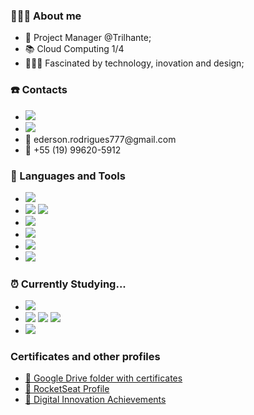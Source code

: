 ### 🙋🏾‍♂️ About me 
<ul>
  <li> 🔁 Project Manager @Trilhante;</li>
  <li> 📚 Cloud Computing 1/4</li>
  <li> 👩🏾‍💻 Fascinated by technology, inovation and design;</li>
</ul>

### ☎️ Contacts
<ul>
  <li><a href="https://www.linkedin.com/in/edersonrodrigues777/"><img src="https://img.shields.io/badge/LinkedIn-0077B5?style=for-the-badge&logo=linkedin&logoColor=white"/></a>        </li>
  <li><a href="https://www.instagram.com/dede_rodrigues7/"><img src="https://img.shields.io/badge/Instagram-E4405F?style=for-the-badge&logo=instagram&logoColor=white"/></a></li>
  <li>📧 ederson.rodrigues777@gmail.com</li>
  <li>📲 +55 (19) 99620-5912</li>
</ul>

### 🧰 Languages and Tools 
<ul>
  <li><img src="https://img.shields.io/badge/HTML5-E34F26?style=for-the-badge&logo=html5&logoColor=white"/></li>
  <li>
  <img src="https://img.shields.io/badge/CSS3-1572B6?style=for-the-badge&logo=css3&logoColor=white"/>
  <img src="https://img.shields.io/badge/Sass-CC6699?style=for-the-badge&logo=sass&logoColor=white"/>
  </li>
  <li><img src="https://img.shields.io/badge/JavaScript-323330?style=for-the-badge&logo=javascript&logoColor=F7DF1E"/></li>
  <li><img src="https://img.shields.io/badge/Git-F05032?style=for-the-badge&logo=git&logoColor=white"/></li>
  <li><img src="https://img.shields.io/badge/Windows-0078D6?style=for-the-badge&logo=windows&logoColor=white"/></li>
  <li><img src="https://img.shields.io/badge/Visual_Studio_Code-0078D4?style=for-the-badge&logo=visual%20studio%20code&logoColor=white"/></li>
</ul>

### ⏰ Currently Studying... 
<ul>
  <li><img src="https://img.shields.io/badge/React-20232A?style=for-the-badge&logo=react&logoColor=61DAFB"/></li>
  <li>
    <img src="https://img.shields.io/badge/TypeScript-007ACC?style=for-the-badge&logo=typescript&logoColor=white"/>
    <img src="https://img.shields.io/badge/Java-ED8B00?style=for-the-badge&logo=java&logoColor=white"/>
    <img src="https://img.shields.io/badge/Kotlin-0095D5?&style=for-the-badge&logo=kotlin&logoColor=white"/>
  </li>
  <li><img src="https://img.shields.io/badge/Linux-FCC624?style=for-the-badge&logo=linux&logoColor=black"/></li>
</ul>

### Certificates and other profiles
<ul>
  <li><a href="https://drive.google.com/drive/folders/1gT2ou5wGL7jv4oOXOgPPUQqGZT6RLC-W?usp=sharing">📁 Google Drive folder with certificates<a/></li>
  <li><a href="app.rocketseat.com.br/me/ederson-rodrigues-06888">🚀 RocketSeat Profile<a/></li>
  <li><a href="web.digitalinnovation.one/users/ederson_rodrigues?tab=achievements">📙 Digital Innovation Achievements<a/></li>
</ul>
<!--

-->
